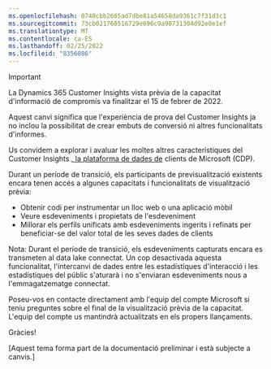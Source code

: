 ```yaml
---
ms.openlocfilehash: 0740cbb2605ad7dbe81a54658da9361c7f31d3c1
ms.sourcegitcommit: 73cb021760516729e696c9a90731304d92e0e1ef
ms.translationtype: MT
ms.contentlocale: ca-ES
ms.lasthandoff: 02/25/2022
ms.locfileid: "8356086"
---
```


> [!IMPORTANT]
> La Dynamics 365 Customer Insights vista prèvia de la capacitat d'informació de compromís va finalitzar el 15 de febrer de 2022.  
>
>Aquest canvi significa que l'experiència de prova del Customer Insights ja no inclou la possibilitat de crear embuts de conversió ni altres funcionalitats d'informes.
>
> Us convidem a explorar i avaluar les moltes altres característiques del Customer Insights [, la plataforma de dades de](https://dynamics.microsoft.com/ai/customer-insights/) clients de Microsoft (CDP).    
>  
> Durant un període de transició, els participants de previsualització existents encara tenen accés a algunes capacitats i funcionalitats de visualització prèvia:
> 
> - Obtenir codi per instrumentar un lloc web o una aplicació mòbil 
> - Veure esdeveniments i propietats de l'esdeveniment 
> - Millorar els perfils unificats amb esdeveniments ingerits i refinats per beneficiar-se del valor total de les seves dades de clients
>  
> Nota: Durant el període de transició, els esdeveniments capturats encara es transmeten al data lake connectat. Un cop desactivada aquesta funcionalitat, l'intercanvi de dades entre les estadístiques d'interacció i les estadístiques del públic s'aturarà i no s'enviaran esdeveniments nous a l'emmagatzematge connectat.
>
> Poseu-vos en contacte directament amb l'equip del compte Microsoft si teniu preguntes sobre el final de la visualització prèvia de la capacitat. L'equip del compte us mantindrà actualitzats en els propers llançaments. 
>
>Gràcies!


[Aquest tema forma part de la documentació preliminar i està subjecte a canvis.]
